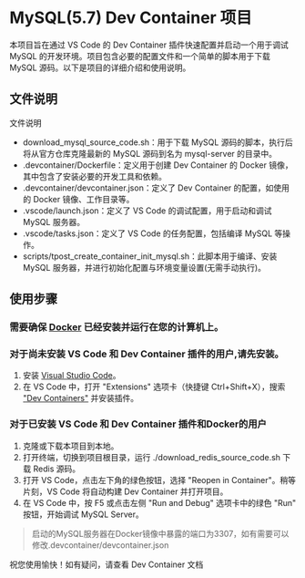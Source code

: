 # MySQL(5.7) Dev Container 项目
本项目旨在通过 VS Code 的 Dev Container 插件快速配置并启动一个用于调试 MySQL 的开发环境。项目包含必要的配置文件和一个简单的脚本用于下载 MySQL 源码。以下是项目的详细介绍和使用说明。

## 文件说明
文件说明
- download_mysql_source_code.sh：用于下载 MySQL 源码的脚本，执行后将从官方仓库克隆最新的 MySQL 源码到名为 mysql-server 的目录中。
- .devcontainer/Dockerfile：定义用于创建 Dev Container 的 Docker 镜像，其中包含了安装必要的开发工具和依赖。
- .devcontainer/devcontainer.json：定义了 Dev Container 的配置，如使用的 Docker 镜像、工作目录等。
- .vscode/launch.json：定义了 VS Code 的调试配置，用于启动和调试 MySQL 服务器。
- .vscode/tasks.json：定义了 VS Code 的任务配置，包括编译 MySQL 等操作。
- scripts/tpost_create_container_init_mysql.sh：此脚本用于编译、安装 MySQL 服务器，并进行初始化配置与环境变量设置(无需手动执行)。


## 使用步骤

### 需要确保 [Docker](https://docker.com) 已经安装并运行在您的计算机上。
### 对于尚未安装 VS Code 和 Dev Container 插件的用户,请先安装。
1. 安装 [Visual Studio Code](https://code.visualstudio.com/)。
2. 在 VS Code 中，打开 "Extensions" 选项卡（快捷键 Ctrl+Shift+X），搜索 ["Dev Containers"](https://marketplace.visualstudio.com/items?itemName=ms-vscode-remote.remote-containers) 并安装插件。

### 对于已安装 VS Code 和 Dev Container 插件和Docker的用户
1. 克隆或下载本项目到本地。
2. 打开终端，切换到项目根目录，运行 ./download_redis_source_code.sh 下载 Redis 源码。
3. 打开 VS Code，点击左下角的绿色按钮，选择 "Reopen in Container"。稍等片刻，VS Code 将自动构建 Dev Container 并打开项目。
4. 在 VS Code 中，按 F5 或点击左侧 "Run and Debug" 选项卡中的绿色 "Run" 按钮，开始调试 MySQL Server。
> 启动的MySQL服务器在Docker镜像中暴露的端口为3307，如有需要可以修改.devcontainer/devcontainer.json

祝您使用愉快！如有疑问，请查看 Dev Container 文档
